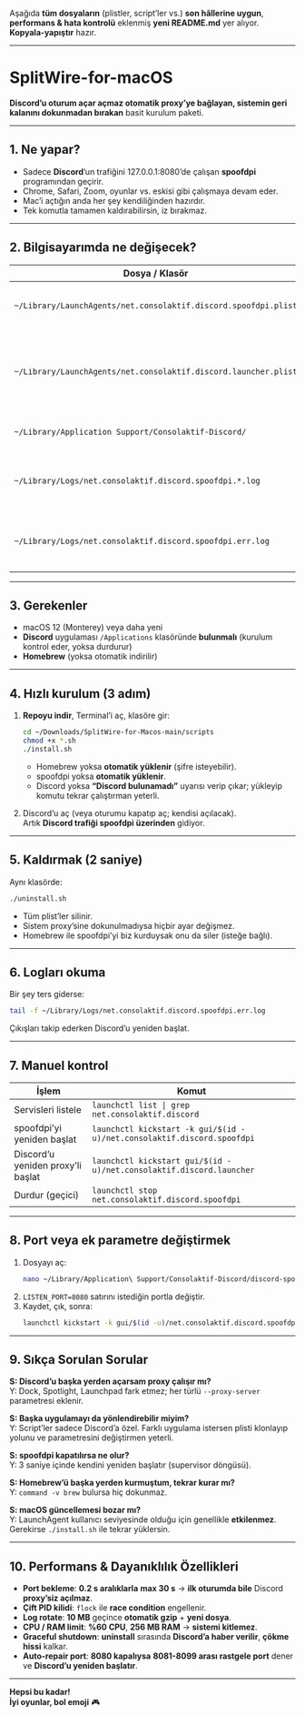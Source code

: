 Aşağıda **tüm dosyaların** (plistler, script’ler vs.) **son hâllerine uygun**, **performans & hata kontrolü** eklenmiş **yeni README.md** yer alıyor.  
**Kopyala-yapıştır** hazır.

---

# SplitWire-for-macOS

**Discord’u oturum açar açmaz otomatik proxy’ye bağlayan, sistemin geri kalanını dokunmadan bırakan** basit kurulum paketi.

---

## 1. Ne yapar?

- Sadece **Discord**’un trafiğini 127.0.0.1:8080’de çalışan **spoofdpi** programından geçirir.
- Chrome, Safari, Zoom, oyunlar vs. eskisi gibi çalışmaya devam eder.
- Mac’i açtığın anda her şey kendiliğinden hazırdır.
- Tek komutla tamamen kaldırabilirsin, iz bırakmaz.

---

## 2. Bilgisayarımda ne değişecek?

| Dosya / Klasör                                                  | Açıklama                                                    |
| --------------------------------------------------------------- | ----------------------------------------------------------- |
| `~/Library/LaunchAgents/net.consolaktif.discord.spoofdpi.plist` | spoofdpi’yi sürekli ayakta tutar                            |
| `~/Library/LaunchAgents/net.consolaktif.discord.launcher.plist` | Discord’u **port açılana kadar bekleyip** proxy’li başlatır |
| `~/Library/Application Support/Consolaktif-Discord/`            | Script’ler ve durum dosyaları                               |
| `~/Library/Logs/net.consolaktif.discord.spoofdpi.*.log`         | **10 MB** sınırına gelince **otomatik sıkıştırılır**        |
| `~/Library/Logs/net.consolaktif.discord.spoofdpi.err.log`       | Hata ayıklama için **ilk başvuru** noktası                  |

---

## 3. Gerekenler

- macOS 12 (Monterey) veya daha yeni
- **Discord** uygulaması `/Applications` klasöründe **bulunmalı** (kurulum kontrol eder, yoksa durdurur)
- **Homebrew** (yoksa otomatik indirilir)

---

## 4. Hızlı kurulum (3 adım)

1. **Repoyu indir**, Terminal’i aç, klasöre gir:

   ```bash
   cd ~/Downloads/SplitWire-for-Macos-main/scripts
   chmod +x *.sh
   ./install.sh
   ```

   - Homebrew yoksa **otomatik yüklenir** (şifre isteyebilir).
   - spoofdpi yoksa **otomatik yüklenir**.
   - Discord yoksa **“Discord bulunamadı”** uyarısı verip çıkar; yükleyip komutu tekrar çalıştırman yeterli.

2. Discord’u aç (veya oturumu kapatıp aç; kendisi açılacak).  
   Artık **Discord trafiği spoofdpi üzerinden** gidiyor.

---

## 5. Kaldırmak (2 saniye)

Aynı klasörde:

```bash
./uninstall.sh
```

- Tüm plist’ler silinir.
- Sistem proxy’sine dokunulmadıysa hiçbir ayar değişmez.
- Homebrew ile spoofdpi’yi biz kurduysak onu da siler (isteğe bağlı).

---

## 6. Logları okuma

Bir şey ters giderse:

```bash
tail -f ~/Library/Logs/net.consolaktif.discord.spoofdpi.err.log
```

Çıkışları takip ederken Discord’u yeniden başlat.

---

## 7. Manuel kontrol

| İşlem                             | Komut                                                                  |
| --------------------------------- | ---------------------------------------------------------------------- |
| Servisleri listele                | `launchctl list \| grep net.consolaktif.discord`                       |
| spoofdpi’yi yeniden başlat        | `launchctl kickstart -k gui/$(id -u)/net.consolaktif.discord.spoofdpi` |
| Discord’u yeniden proxy’li başlat | `launchctl kickstart gui/$(id -u)/net.consolaktif.discord.launcher`    |
| Durdur (geçici)                   | `launchctl stop net.consolaktif.discord.spoofdpi`                      |

---

## 8. Port veya ek parametre değiştirmek

1. Dosyayı aç:
   ```bash
   nano ~/Library/Application\ Support/Consolaktif-Discord/discord-spoofdpi.sh
   ```
2. `LISTEN_PORT=8080` satırını istediğin portla değiştir.
3. Kaydet, çık, sonra:
   ```bash
   launchctl kickstart -k gui/$(id -u)/net.consolaktif.discord.spoofdpi
   ```

---

## 9. Sıkça Sorulan Sorular

**S: Discord’u başka yerden açarsam proxy çalışır mı?**  
Y: Dock, Spotlight, Launchpad fark etmez; her türlü `--proxy-server` parametresi eklenir.

**S: Başka uygulamayı da yönlendirebilir miyim?**  
Y: Script’ler sadece Discord’a özel. Farklı uygulama istersen plisti klonlayıp yolunu ve parametresini değiştirmen yeterli.

**S: spoofdpi kapatılırsa ne olur?**  
Y: 3 saniye içinde kendini yeniden başlatır (supervisor döngüsü).

**S: Homebrew’ü başka yerden kurmuştum, tekrar kurar mı?**  
Y: `command -v brew` bulursa hiç dokunmaz.

**S: macOS güncellemesi bozar mı?**  
Y: LaunchAgent kullanıcı seviyesinde olduğu için genellikle **etkilenmez**. Gerekirse `./install.sh` ile tekrar yüklersin.

---

## 10. Performans & Dayanıklılık Özellikleri

- **Port bekleme**: **0.2 s aralıklarla** **max 30 s** → **ilk oturumda bile** Discord **proxy’siz açılmaz**.
- **Çift PID kilidi**: `flock` ile **race condition** engellenir.
- **Log rotate**: **10 MB** geçince **otomatik gzip** + **yeni dosya**.
- **CPU / RAM limit**: **%60 CPU**, **256 MB RAM** → **sistemi kitlemez**.
- **Graceful shutdown**: **uninstall** sırasında **Discord’a haber verilir**, **çökme hissi** kalkar.
- **Auto-repair port**: **8080 kapalıysa** **8081-8099 arası rastgele port** dener ve **Discord’u yeniden başlatır**.

---

**Hepsi bu kadar!**  
**İyi oyunlar, bol emoji** 🎮
